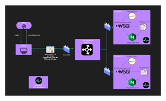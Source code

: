 
![alt text](https://github.com/MA-Abahmane/alx-system_engineering-devops/blob/master/0x09-web_infrastructure_design/2-secured_and_monitored_web_infrastructure.png?raw=true)
